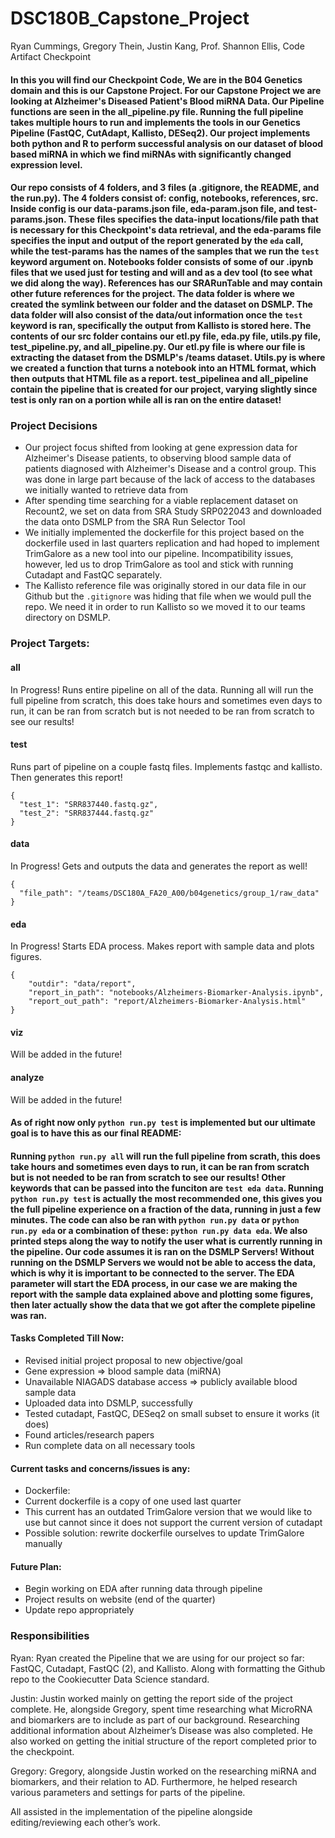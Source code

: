 # DSC180B_Capstone_Project
Ryan Cummings,
Gregory Thein,
Justin Kang,
Prof. Shannon Ellis,
Code Artifact Checkpoint

#### In this you will find our Checkpoint Code, We are in the B04 Genetics domain and this is our Capstone Project. For our Capstone Project we are looking at Alzheimer's Diseased Patient's Blood miRNA Data. Our Pipeline functions are seen in the all_pipeline.py file. Running the full pipeline takes multiple hours to run and implements the tools in our Genetics Pipeline (FastQC, CutAdapt, Kallisto, DESeq2). Our project implements both python and R to perform successful analysis on our dataset of blood based miRNA in which we find miRNAs with significantly changed expression level.

#### Our repo consists of 4 folders, and 3 files (a .gitignore, the README, and the run.py). The 4 folders consist of: config, notebooks, references, src. Inside config is our data-params.json file, eda-param.json file, and test-params.json. These files specifies the data-input locations/file path that is necessary for this Checkpoint's data retrieval, and the eda-params file specifies the input and output of the report generated by the `eda` call, while the test-params has the names of the samples that we run the `test` keyword argument on. Notebooks folder consists of some of our .ipynb files that we used just for testing and will and as a dev tool (to see what we did along the way). References has our SRARunTable and may contain other future references for the project. The data folder is where we created the symlink between our folder and the dataset on DSMLP. The data folder will also consist of the data/out information once the `test` keyword is ran, specifically the output from Kallisto is stored here. The contents of our src folder contains our etl.py file, eda.py file, utils.py file, test_pipeline.py, and all_pipeline.py. Our etl.py file is where our file is extracting the dataset from the DSMLP's /teams dataset. Utils.py is where we created a function that turns a notebook into an HTML format, which then outputs that HTML file as a report. test_pipelinea and all_pipeline contain the pipeline that is created for our project, varying slightly since test is only ran on a portion while all is ran on the entire dataset!

### Project Decisions

- Our project focus shifted from looking at gene expression data for Alzheimer's Disease patients, to observing blood sample data of patients diagnosed with Alzheimer's Disease and a control group. This was done in large part because of the lack of access to the databases we initially wanted to retrieve data from
- After spending time searching for a viable replacement dataset on Recount2, we set on data from SRA Study SRP022043 and downloaded the data onto DSMLP from the SRA Run Selector Tool 
- We initially implemented the dockerfile for this project based on the dockerfile used in last quarters replication and had hoped to implement TrimGalore as a new tool into our pipeline. Incompatibility issues, however, led us to drop TrimGalore as tool and stick with running Cutadapt and FastQC separately.
- The Kallisto reference file was originally stored in our data file in our Github but the `.gitignore` was hiding that file when we would pull the repo. We need it in order to run Kallisto so we moved it to our teams directory on DSMLP.


### Project Targets:
#### all
In Progress! Runs entire pipeline on all of the data. Running all will run the full pipeline from scratch, this does take hours and sometimes even days to run, it can be ran from scratch but is not needed to be ran from scratch to see our results!

#### test
Runs part of pipeline on a couple fastq files. Implements fastqc and kallisto. Then generates this report!
```
{
  "test_1": "SRR837440.fastq.gz",
  "test_2": "SRR837444.fastq.gz"
}
```
#### data
In Progress! Gets and outputs the data and generates the report as well!
```
{
  "file_path": "/teams/DSC180A_FA20_A00/b04genetics/group_1/raw_data"
}
```
#### eda
In Progress! Starts EDA process. Makes report with sample data and plots figures.
```
{
    "outdir": "data/report",
    "report_in_path": "notebooks/Alzheimers-Biomarker-Analysis.ipynb",
    "report_out_path": "report/Alzheimers-Biomarker-Analysis.html"
}
```
#### viz
Will be added in the future!

#### analyze
Will be added in the future!


#### As of right now only `python run.py test` is implemented but our ultimate goal is to have this as our final README: 
#### Running `python run.py all` will run the full pipeline from scrath, this does take hours and sometimes even days to run, it can be ran from scratch but is not needed to be ran from scratch to see our results! Other keywords that can be passed into the funciton are `test eda data`. Running `python run.py test` is actually the most recommended one, this gives you the full pipeline experience on a fraction of the data, running in just a few minutes. The code can also be ran with `python run.py data` or `python run.py eda` or a combination of these: `python run.py data eda`.  We also printed steps along the way to notify the user what is currently running in the pipeline. Our code assumes it is ran on the DSMLP Servers! Without running on the DSMLP Servers we would not be able to access the data, which is why it is important to be connected to the server. The EDA parameter will start the EDA process, in our case we are making the report with the sample data explained above and plotting some figures, then later actually show the data that we got after the complete pipeline was ran. 


#### Tasks Completed Till Now:
- Revised initial project proposal to new objective/goal
- Gene expression => blood sample data (miRNA)
- Unavailable NIAGADS database access => publicly available blood sample data
- Uploaded data into DSMLP, successfully
- Tested cutadapt, FastQC, DESeq2 on small subset to ensure it works (it does)
- Found articles/research papers 
- Run complete data on all necessary tools

#### Current tasks and concerns/issues is any:
- Dockerfile:
- Current dockerfile is a copy of one used last quarter
- This current has an outdated TrimGalore version that we would like to use but cannot since it does not support the current version of cutadapt
- Possible solution: rewrite dockerfile ourselves to update TrimGalore manually

#### Future Plan:
- Begin working on EDA after running data through pipeline
- Project results on website (end of the quarter)
- Update repo appropriately 



### Responsibilities

Ryan: 
Ryan created the Pipeline that we are using for our project so far: FastQC, Cutadapt, FastQC (2), and Kallisto. Along with formatting the Github repo to the Cookiecutter Data Science standard. 

Justin: 
Justin worked mainly on getting the report side of the project complete. He, alongside Gregory, spent time researching what MicroRNA and biomarkers are to include as part of our background. Researching additional information about Alzheimer’s Disease was also completed. He also worked on getting the initial structure of the report completed prior to the checkpoint. 

Gregory: 
Gregory, alongside Justin worked on the researching miRNA and biomarkers, and their relation to AD. Furthermore, he helped research various parameters and settings for parts of the pipeline. 

All assisted in the implementation of the pipeline alongside editing/reviewing each other’s work. 
